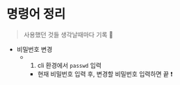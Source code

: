 # 명령어 정리
> 사용했던 것들 생각날때마다 기록 📝

+ 비밀번호 변경 
   + 1. cli 환경에서 `passwd` 입력
      + 현재 비밀번호 입력 후, 변경할 비밀번호 입력하면 끝 ❗
